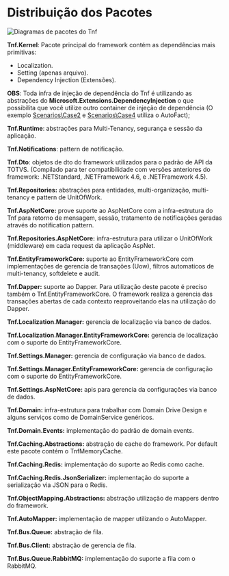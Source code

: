 # Distribuição dos Pacotes
![Diagramas de pacotes do Tnf](https://github.com/totvs/tnf-samples/blob/master/Scenarios/tnf_packages_diagram.png)

**Tnf.Kernel**: Pacote principal do framework contém as dependências mais primitivas:
- Localization.
- Setting (apenas arquivo).
- Dependency Injection (Extensões).

**OBS**: Toda infra de injeção de dependência do Tnf é utilizando as abstrações do **Microsoft.Extensions.DependencyInjection** o que possibilita que você utilize outro container de injeção de dependência (O exemplo <a href="https://github.com/totvsnetcore/tnf-samples/tree/master/Scenarios/Case2">Scenarios\Case2</a> e <a href="https://github.com/totvsnetcore/tnf-samples/tree/master/Scenarios/Case4">Scenarios\Case4</a> utiliza o AutoFact);

**Tnf.Runtime**: abstrações para Multi-Tenancy, segurança e sessão da aplicação.

**Tnf.Notifications**: pattern de notificação.

**Tnf.Dto**: objetos de dto do framework utilizados para o padrão de API da TOTVS. (Compilado para ter compatibilidade com versões anteriores do framework: .NETStandard, .NETFramework 4.6, e .NETFramework 4.5).

**Tnf.Repositories:** abstrações para entidades, multi-organização, multi-tenancy e pattern de UnitOfWork.

**Tnf.AspNetCore:** prove suporte ao AspNetCore com a infra-estrutura do Tnf para retorno de mensagem, sessão, tratamento de notificações geradas através do notification pattern.

**Tnf.Repositories.AspNetCore:** infra-estrutura para utilizar o UnitOfWork (middleware) em cada request da aplicação AspNet.

**Tnf.EntityFrameworkCore:** suporte ao EntityFrameworkCore com implementações de gerencia de transações (Uow), filtros automaticos de multi-tenancy, softdelete e audit.

**Tnf.Dapper:** suporte ao Dapper. Para utilização deste pacote é preciso também o Tnf.EntityFrameworkCore. O framework realiza a gerencia das transações abertas de cada contexto reaproveitando elas na utilização do Dapper.

**Tnf.Localization.Manager:** gerencia de localização via banco de dados.

**Tnf.Localization.Manager.EntityFrameworkCore:** gerencia de localização com o suporte do EntityFrameworkCore.

**Tnf.Settings.Manager:** gerencia de configuração via banco de dados.

**Tnf.Settings.Manager.EntityFrameworkCore:** gerencia de configuração com o suporte do EntityFrameworkCore.

**Tnf.Settings.AspNetCore:** apis para gerencia da configurações via banco de dados.

**Tnf.Domain:** infra-estrutura para trabalhar com Domain Drive Design e alguns serviços como de DomainService genéricos.

**Tnf.Domain.Events:** implementação do padrão de domain events.

**Tnf.Caching.Abstractions:** abstração de cache do framework. Por default este pacote contém o TnfMemoryCache.

**Tnf.Caching.Redis:** implementação do suporte ao Redis como cache.

**Tnf.Caching.Redis.JsonSerializer:** implementação do suporte a serialização via JSON para o Redis.

**Tnf.ObjectMapping.Abstractions:** abstração utilização de mappers dentro do framework.

**Tnf.AutoMapper:** implementação de mapper utilizando o AutoMapper.

**Tnf.Bus.Queue:** abstração de fila.

**Tnf.Bus.Client:** abstração de gerencia de fila.

**Tnf.Bus.Queue.RabbitMQ:** implementação do suporte a fila com o RabbitMQ.
